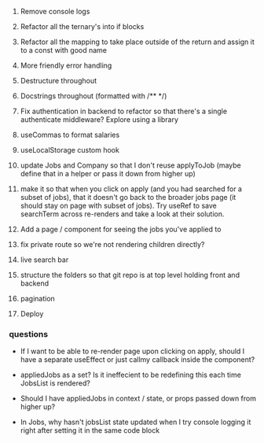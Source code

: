 1. Remove console logs

2. Refactor all the ternary's into if blocks

3. Refactor all the mapping to take place outside of the return and assign it to a const with good name

4. More friendly error handling

5. Destructure throughout

6. Docstrings throughout (formatted with /** */)

7. Fix authentication in backend to refactor so that there's a single authenticate middleware? Explore using  a library

8. useCommas to format salaries

9. useLocalStorage custom hook

10. update Jobs and Company so that I don't reuse applyToJob (maybe define that in a helper or pass it down from higher up) 

11. make it so that when you click on apply (and you had searched for a subset of jobs), that it doesn't go back to the broader jobs page (it should stay on page with subset of jobs). Try useRef to save searchTerm across re-renders and take a look at their solution.

12. Add a page / component for seeing the jobs you've applied to

13. fix private route so we're not rendering children directly?

14. live search bar

15. structure the folders so that git repo is at top level holding front and backend

17. pagination

20. Deploy



### questions

- If I want to be able to re-render page upon clicking on apply, should I have a separate useEffect or just callmy callback inside the component?

- appliedJobs as a set? Is it ineffecient to be redefining this each time JobsList is rendered?

- Should I have appliedJobs in context / state, or props passed down from higher up?

- In Jobs, why hasn't jobsList state updated when I try console logging it right after setting it in the same code block

